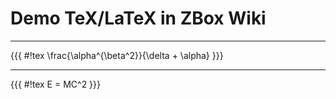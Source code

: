 # Demo TeX/LaTeX in ZBox Wiki

----

{{{
#!tex
\frac{\alpha^{\beta^2}}{\delta + \alpha}
}}}

----

{{{
#!tex
E = MC^2
}}}